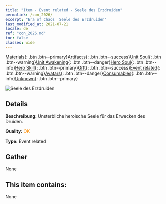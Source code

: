 ```yaml
---
title: "Item - Event related - Seele des Erzdruiden"
permalink: /con_2026/
excerpt: "Era of Chaos  Seele des Erzdruiden"
last_modified_at: 2021-07-21
locale: de
ref: "con_2026.md"
toc: false
classes: wide
---
```

 [Materials](/ItemsDE/){: .btn .btn--primary}[Artifacts](/ItemsDE/Artifacts/){: .btn .btn--success}[Unit Soul](/ItemsDE/UnitSoul/){: .btn .btn--warning}[Unit Awakening](/ItemsDE/UnitAwakening/){: .btn .btn--danger}[Hero Soul](/ItemsDE/HeroSoul/){: .btn .btn--info}[Hero Skill](/ItemsDE/HeroSkill/){: .btn .btn--primary}[Gift](/ItemsDE/Gift/){: .btn .btn--success}[Event related](/ItemsDE/Events/){: .btn .btn--warning}[Avatars](/ItemsDE/Avatars/){: .btn .btn--danger}[Consumables](/ItemsDE/Consumables/){: .btn .btn--info}[Unknown](/ItemsDE/Unknown/){: .btn .btn--primary}

 ![Seele des Erzdruiden](/images/t/juexing_208.jpg)

## Details
 **Beschreibung:** Unsterbliche heroische Seele für das Erwecken des Druiden.

 **Quality:** <span style="color: #FF8C00">OK</span>

 **Type:** Event related

## Gather

  None

## This item contains:

  None

